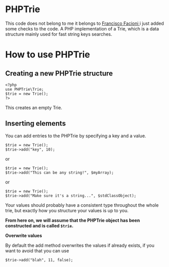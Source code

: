 PHPTrie
=======
This code does not belong to me it belongs to [Francisco Facioni
](https://github.com/fran6co) i just added some checks to the code.
A PHP implementation of a Trie, which is a data structure mainly used for fast string keys searches.

How to use PHPTrie
======

Creating a new PHPTrie structure
------

	<?php
	use PHPTrie\Trie;
	$trie = new Trie();
	?>

This creates an empty Trie.

Inserting elements
------

You can add entries to the PHPTrie by specifying a key and a value.

	$trie = new Trie();
	$trie->add("key", 10);

or

	$trie = new Trie();
	$trie->add("This can be any string!", $myArray);

or

	$trie = new Trie();
	$trie->add("Make sure it's a string...", $stdClassObject);

Your values should probably have a consistent type throughout the whole trie, but exactly how you structure your values is up to you.

**From here on, we will assume that the PHPTrie object has been constructed and is called `$trie`.**

**Overwrite values**

By default the add method overwrites the values if already exists, if you want to avoid that you can use

    $trie->add("blah", 11, false);




